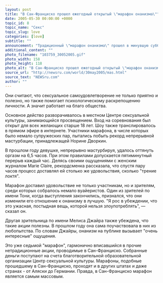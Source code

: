 ```yaml
---
layout: post
title: "В Сан-Франциско прошел ежегодный открытый \"марафон онанизма\""
date: 2005-05-30 00:00:00 +0000
topic_id: 8
topic_name: "Секс"
topic_slug: love
categories: [love]
subtitle: ""
announcement: "Традиционный \"марафон онанизма\" прошел в минувшую субботу в известном своими либеральными нравами Сан-Франциско. На него съехались 120 человек со всех Соединенных Штатов. Таким необычным способом участники акции уже не первый год собирают деньги на сексуальное просвещение и пропагандируют безопасный секс."
additional_content: ""
photo_filename: "103759_30052005.gif"
photo_width: 158
photo_height: 118
photo_alt: "В Сан-Франциско прошел ежегодный открытый \"марафон онанизма\""
source_url: "http://newsru.com/world/30may2005/mas.html"
source_text: "NEWSru.com"
author: ""
---
```

Они считают, что сексуальное самоудовлетворение не только приятно и полезно, но также помогает психологическому раскрепощению личности. А значит работает на благо общества.

Основное действо разворачивалось в местном Центре сексуальной культуры, занимающийся просвещением. Вход на соревнования был открыт для всех желающих старше 18 лет. Шоу также транслировалось в прямом эфире в интернете. Участники марафона, в числе которых было немало супружеских пар, пытались побыть рекорд непрерывной мастурбации, принадлежащей Норине Дворкин.

В прошлом году девушке, непрерывно мастурбируя, удалось оттянуть оргазм на 6,5 часов. При этом правилами допускается пятиминутный перерыв каждый час. Делясь своими ощущениями с женским журналом Marie Claire, рекордсменка рассказала, что спустя пару часов процесс доставлял ей столько же удовольствия, сколько "трение локтя".

Марафон доставил удовольствие не только участникам, но и зрителям, среди которых собралось немало вуайеристов. Один из зрителей по имени Тони, когда выступления закончились, признался, что они изменили его отношение к онанизму в лучшую. "Я рос в убеждении, что это ужасная, постыдная вещь, которой нельзя злоупотреблять", &mdash; сказал он.

Другая зрительница по имени Мелиса Джайра также убеждена, что такие акции полезны. В прошлом году она сама поучаствовала в них из любопытства. По словам Джайры, онанизм на публике вызывает "очень интересные" ощущения.

Это уже седьмой "марафон", гармонично вписавшийся в прочие нетрадиционные акции, проводимые в Сан-Франциско. Собранные деньги поступают на счета благотворительной образовательной организации Центр сексуальной культуры. Марафоны, подобные прошедшему в Сан-Франциско, проходят и в других штатах и даже странах - от Аляски до Германии. Правда, в Сан-Франциско марафон является самым массовым.
